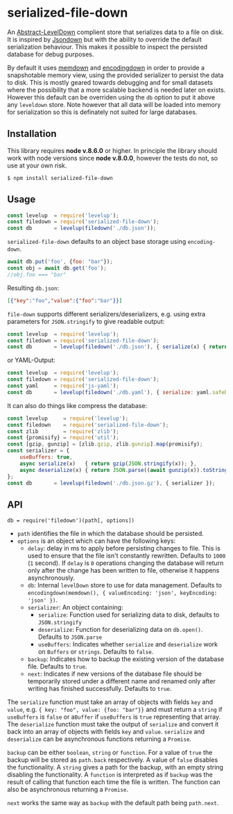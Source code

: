 # serialized-file-down

An [Abstract-LevelDown](https://github.com/Level/abstract-leveldown) complient store that serializes data to a file on disk. It is inspired by [Jsondown](https://github.com/toolness/jsondown) but with the ability to override the default serialization behaviour. This makes it possible to inspect the persisted database for debug purposes.

By default it uses [memdown](https://github.com/Level/memdown) and [encodingdown](https://github.com/Level/encoding-down) in order to provide a snapshotable memory view, using the provided serializer to persist the data to disk. This is mostly geared towards debugging and for small datasets where the possibility that a more scalable backend is needed later on exists. However this default can be overriden using the `db` option to put it above any `leveldown` store. Note however that all data will be loaded into memory for serialization so this is definately not suited for large databases.

## Installation
This library requires __node v.8.6.0__ or higher. In principle the library should work with node versions since __node v.8.0.0__, however the tests do not, so use at your own risk.

```
$ npm install serialized-file-down
```


## Usage

```js
const levelup  = require('levelup');
const filedown = require('serialized-file-down');
const db       = levelup(filedown('./db.json'));
```

`serialized-file-down` defaults to an object base storage using `encoding-down`.

```js
await db.put('foo', {foo: "bar"});
const obj = await db.get('foo');
//obj.foo === "bar"
```
Resulting `db.json`:
```json
[{"key":"foo","value":{"foo":"bar"}}]
```

`file-down` supports different serializers/deserializers, e.g. using extra parameters for `JSON.stringify` to give readable output:

```js
const levelup  = require('levelup');
const filedown = require('serialized-file-down');
const db       = levelup(filedown('./db.json'), { serialize(x) { return JSON.stringify(x, null, 4); }});
```

or YAML-Output:
```js
const levelup  = require('levelup');
const filedown = require('serialized-file-down');
const yaml     = require('js-yaml');
const db       = levelup(filedown('./db.yaml'), { serialize: yaml.safeDump, deserialize: yaml.safeLoad });
```

It can also do things like compress the database:

```js
const levelup     = require('levelup');
const filedown    = require('serialized-file-down');
const zlib        = require('zlib');
const {promisify} = require('util');
const [gzip, gunzip] = [zlib.gzip, zlib.gunzip].map(promisify);
const serializer = {
    useBuffers: true,
    async serialize(x)   { return gzip(JSON.stringify(x)); },
    async deserialize(x) { return JSON.parse((await gunzip(x)).toString("utf8")); }
};
const db       = levelup(filedown('./db.json.gz'), { serializer });
```

## API
`db = require('filedown')(path[, options])`

* `path` identifies the file in which the database should be persisted.
* `options` is an object which can have the following keys:
  * `delay`: delay in ms to apply before persisting changes to file. This is used to ensure that the file isn't constantly rewritten. Defaults to `1000` (`1` second). If `delay` is `0` operations changing the database will return only after the change has been written to file, otherwise it happens asynchronously.
  * `db`: Internal `levelDown` store to use for data management. Defaults to `encodingdown(memdown(), { valueEncoding: 'json', keyEncoding: 'json' })`. 
  * `serializer`: An object containing:
    * `serialize`: Function used for serializing data to disk, defaults to `JSON.stringify`
    * `deserialize`: Function for deserializing data on `db.open()`. Defaults to `JSON.parse`
    * `useBuffers`: Indicates whether `serialize` and `deserialize` work on `Buffers` or `strings`. Defaults to `false`.
  * `backup`: Indicates how to backup the existing version of the database file. Defaults to `true`.
  * `next`:   Indicates if new versions of the database file should be temporarily stored under a different name and renamed only after writing has finished successfully. Defaults to `true`.

The `serialize` function must take an array of objects with fields `key` and `value`, e.g. `{ key: "foo", value: {foo: "bar"}}` and must return a `string` if `useBuffers` is `false` or a`Buffer` if `useBuffers` is `true` representing that array. The `deserialize` function must take the output of `serialize` and convert it back into an array of objects with fields `key` and `value`. `serialize` and `deserialize` can be asynchronous functions returning a `Promise`.

`backup` can be either `boolean`, `string` or `function`. For a value of `true` the backup will be stored as `path.back` respectively. A value of `false` disables the functionality. A `string` gives a path for the backup, with an empty string disabling the functionality. A `function` is interpreted as if `backup` was the result of calling that function each time the file is written. The function can also be asynchronous returning a `Promise`.

`next` works the same way as `backup` with the default path being `path.next`.
